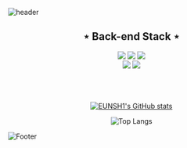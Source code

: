 ![header](https://capsule-render.vercel.app/api?type=waving&color=auto&height=300&section=header&text=Welcome&fontSize=90&animation=fadeIn&fontAlignY=38&desc=SangHyeon's%20GitHub&descAlignY=51&descAlign=62)

<h2 align="center">⋆ Back-end Stack ⋆</h2>
<div align="center">
  <img src="https://img.shields.io/badge/Spring Boot-6DB33F?style=flat-square&logo=Spring Boot&logoColor=white"/>
  <img src="https://img.shields.io/badge/oracle-F80000?style=flat-square&logo=oracle&logoColor=white"/>
  <img src="https://img.shields.io/badge/docker-2496ED?style=flat-square&logo=docker&logoColor=white"/><br>
  <img src="https://img.shields.io/badge/JavaScript-F7DF1E?style=flat-square&logo=JavaScript&logoColor=white"/>
  <img src="https://img.shields.io/badge/Java-0769AD?style=flat-square&logo=Java&logoColor=white"/>
</div>


<div align="center">
  <br>
  <br>
  <br>
  
  [![EUNSH1's GitHub stats](https://github-readme-stats.vercel.app/api?username=EUNSH1)](https://github.com/EUNSH1/github-readme-stats)
  
</div>

<div align="center">
  
  ![Top Langs](https://github-readme-stats.vercel.app/api/top-langs/?username=EUNSH1&layout=compact&theme=tokyonight)
  
</div>

![Footer](https://capsule-render.vercel.app/api?type=waving&color=auto&height=200&section=footer)
